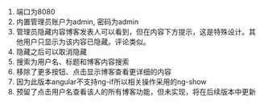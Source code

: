 1. 端口为8080
2. 内置管理员账户为admin, 密码为admin
3. 管理员隐藏内容博客发表人可以看到，但在内容下方提示，这是特殊设计。其他用户只显示为该内容已隐藏。评论类似。
4. 隐藏之后可以取消隐藏
5. 搜索为用户名、标题和博客内容搜索
6. 移除了更多按钮、点击显示博客查看更详细的内容
7. 因为此版本angular不支持ng-if所以相关操作采用的ng-show
8. 预留了点击用户名查看该人的所有博客功能，但未实现，将在后续版本中更新